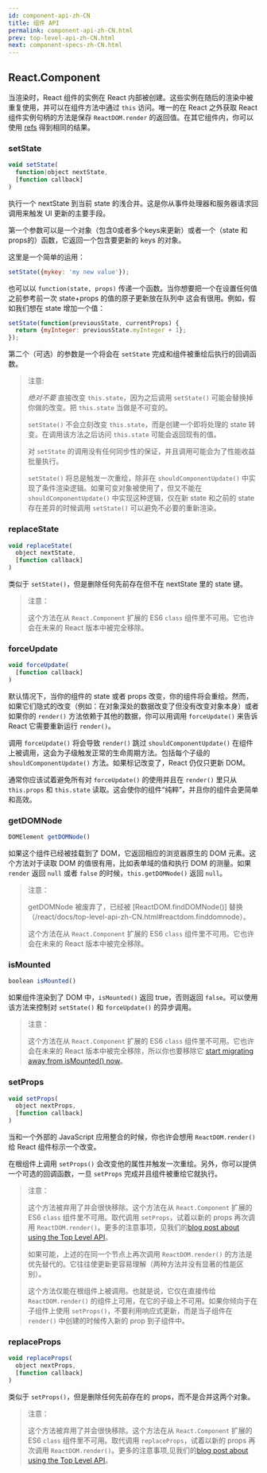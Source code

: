 ```yaml
---
id: component-api-zh-CN
title: 组件 API
permalink: component-api-zh-CN.html
prev: top-level-api-zh-CN.html
next: component-specs-zh-CN.html
---
```


## React.Component

当渲染时，React 组件的实例在 React 内部被创建。这些实例在随后的渲染中被重复使用，并可以在组件方法中通过 `this` 访问。唯一的在 React 之外获取 React 组件实例句柄的方法是保存 `ReactDOM.render` 的返回值。在其它组件内，你可以使用 [refs](/react/docs/more-about-refs-zh-CN.html) 得到相同的结果。


### setState

```javascript
void setState(
  function|object nextState,
  [function callback]
)
```
执行一个 nextState 到当前 state 的浅合并。这是你从事件处理器和服务器请求回调用来触发 UI 更新的主要手段。

第一个参数可以是一个对象（包含0或者多个keys来更新）或者一个（state 和 props的）函数，它返回一个包含要更新的 keys 的对象。

这里是一个简单的运用：

```javascript
setState({mykey: 'my new value'});
```

也可以以 `function(state, props)` 传递一个函数。当你想要把一个在设置任何值之前参考前一次 state+props 的值的原子更新放在队列中 这会有很用。例如，假如我们想在 state 增加一个值：

```javascript
setState(function(previousState, currentProps) {
  return {myInteger: previousState.myInteger + 1};
});
```

第二个（可选）的参数是一个将会在 `setState` 完成和组件被重绘后执行的回调函数。

> 注意:
>
> *绝对不要* 直接改变 `this.state`，因为之后调用 `setState()` 可能会替换掉你做的改变。把 `this.state` 当做是不可变的。
>
> `setState()` 不会立刻改变 `this.state`，而是创建一个即将处理的 state 转变。在调用该方法之后访问 `this.state` 可能会返回现有的值。
>
> 对 `setState` 的调用没有任何同步性的保证，并且调用可能会为了性能收益批量执行。
>
> `setState()` 将总是触发一次重绘，除非在 `shouldComponentUpdate()` 中实现了条件渲染逻辑。如果可变对象被使用了，但又不能在 `shouldComponentUpdate()` 中实现这种逻辑，仅在新 state 和之前的 state 存在差异的时候调用 `setState()` 可以避免不必要的重新渲染。


### replaceState

```javascript
void replaceState(
  object nextState,
  [function callback]
)
```

类似于 `setState()`，但是删除任何先前存在但不在 nextState 里的 state 键。

> 注意：
>
> 这个方法在从 `React.Component` 扩展的 ES6 `class` 组件里不可用。它也许会在未来的 React 版本中被完全移除。


### forceUpdate

```javascript
void forceUpdate(
  [function callback]
)
```

默认情况下，当你的组件的 state 或者 props 改变，你的组件将会重绘。然而，如果它们隐式的改变（例如：在对象深处的数据改变了但没有改变对象本身）或者如果你的 `render()` 方法依赖于其他的数据，你可以用调用  `forceUpdate()` 来告诉 React 它需要重新运行 `render()`。

调用 `forceUpdate()` 将会导致 `render()` 跳过 `shouldComponentUpdate()` 在组件上被调用，这会为子级触发正常的生命周期方法。包括每个子级的 `shouldComponentUpdate()` 方法。如果标记改变了，React 仍仅只更新 DOM。

通常你应该试着避免所有对 `forceUpdate()` 的使用并且在 `render()` 里只从 `this.props` 和 `this.state` 读取。这会使你的组件“纯粹”，并且你的组件会更简单和高效。


### getDOMNode

```javascript
DOMElement getDOMNode()
```

如果这个组件已经被挂载到了 DOM，它返回相应的浏览器原生的 DOM 元素。这个方法对于读取 DOM 的值很有用，比如表单域的值和执行 DOM 的测量。如果 `render` 返回 `null` 或者 `false` 的时候，`this.getDOMNode()` 返回 `null`。

> 注意：
>
> getDOMNode 被废弃了，已经被 [ReactDOM.findDOMNode()] 替换（/react/docs/top-level-api-zh-CN.html#reactdom.finddomnode）。
>
> 这个方法在从 `React.Component` 扩展的 ES6 `class` 组件里不可用。它也许会在未来的 React 版本中被完全移除。


### isMounted

```javascript
boolean isMounted()
```

如果组件渲染到了 DOM 中，`isMounted()` 返回 true，否则返回 `false`。可以使用该方法来控制对 `setState()` 和 `forceUpdate()` 的异步调用。

> 注意：
>
> 这个方法在从 `React.Component` 扩展的 ES6 `class` 组件里不可用。它也许会在未来的 React 版本中被完全移除，所以你也要移除它 [start migrating away from isMounted() now](/react/blog/2015/12/16/ismounted-antipattern.html)。


### setProps

```javascript
void setProps(
  object nextProps,
  [function callback]
)
```

当和一个外部的 JavaScript 应用整合的时候，你也许会想用 `ReactDOM.render()` 给 React 组件标示一个改变。

在根组件上调用 `setProps()` 会改变他的属性并触发一次重绘。另外，你可以提供一个可选的回调函数，一旦 `setProps` 完成并且组件被重绘它就执行。

> 注意：
>
> 这个方法被弃用了并会很快移除。这个方法在从 `React.Component` 扩展的 ES6 `class` 组件里不可用。取代调用 `setProps`，试着以新的 props 再次调用 `ReactDOM.render()`。更多的注意事项，见我们的[blog post about using the Top Level API](/react/blog/2015/10/01/react-render-and-top-level-api.html)。
>
> 如果可能，上述的在同一个节点上再次调用 `ReactDOM.render()` 的方法是优先替代的。它往往使更新更容易理解（两种方法并没有显著的性能区别）。
>
> 这个方法仅能在根组件上被调用。也就是说，它仅在直接传给 `ReactDOM.render()` 的组件上可用，在它的子级上不可用。如果你倾向于在子组件上使用 `setProps()`，不要利用响应式更新，而是当子组件在 `render()` 中创建的时候传入新的 prop 到子组件中。

### replaceProps

```javascript
void replaceProps(
  object nextProps,
  [function callback]
)
```

类似于 `setProps()`，但是删除任何先前存在的 props，而不是合并这两个对象。

> 注意：
>
> 这个方法被弃用了并会很快移除。这个方法在从 `React.Component` 扩展的 ES6 `class` 组件里不可用。取代调用 `replaceProps`，试着以新的 props 再次调用 `ReactDOM.render()`。更多的注意事项,见我们的[blog post about using the Top Level API](/react/blog/2015/10/01/react-render-and-top-level-api.html)。
